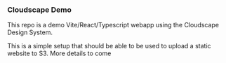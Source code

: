 ### Cloudscape Demo

This repo is a demo Vite/React/Typescript webapp using the Cloudscape Design
System. 

This is a simple setup that should be able to be used to upload a static website
to S3. More details to come



